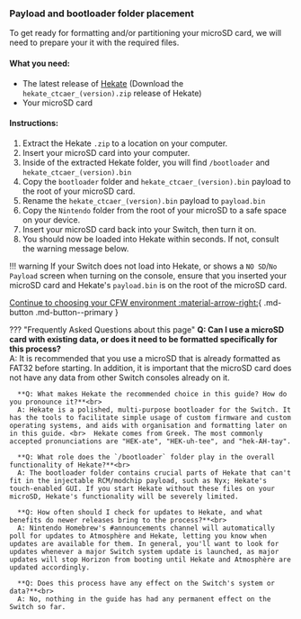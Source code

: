 ### **Payload and bootloader folder placement**

To get ready for formatting and/or partitioning your microSD card, we will need to prepare your it with the required files.

#### **What you need:**
- The latest release of <a href="https://github.com/CTCaer/Hekate/releases/" target="_blank">Hekate</a> (Download the `hekate_ctcaer_(version).zip` release of Hekate)
- Your microSD card


#### **Instructions:**

1. Extract the Hekate `.zip` to a location on your computer.
2. Insert your microSD card into your computer.
3. Inside of the extracted Hekate folder, you will find `/bootloader` and `hekate_ctcaer_(version).bin`
4. Copy the `bootloader` folder and `hekate_ctcaer_(version).bin` payload to the root of your microSD card.
5. Rename the `hekate_ctcaer_(version).bin` payload to `payload.bin`
6. Copy the `Nintendo` folder from the root of your microSD to a safe space on your device.
7. Insert your microSD card back into your Switch, then turn it on.
8. You should now be loaded into Hekate within seconds. If not, consult the warning message below.

!!! warning
    If your Switch does not load into Hekate, or shows a `NO SD`/`No Payload` screen when turning on the console, ensure that you inserted your microSD card and Hekate's `payload.bin` is on the root of the microSD card.


[Continue to choosing your CFW environment :material-arrow-right:](../all/cfw_environment.md){ .md-button .md-button--primary }

??? "Frequently Asked Questions about this page"
      **Q: Can I use a microSD card with existing data, or does it need to be formatted specifically for this process?** <br>
      A: It is recommended that you use a microSD that is already formatted as FAT32 before starting. In addition, it is important that the microSD card does not have any data from other Switch consoles already on it.

      **Q: What makes Hekate the recommended choice in this guide? How do you pronounce it?**<br>
      A: Hekate is a polished, multi-purpose bootloader for the Switch. It has the tools to facilitate simple usage of custom firmware and custom operating systems, and aids with organisation and formatting later on in this guide. <br>  Hekate comes from Greek. The most commonly accepted pronunciations are "HEK-ate", "HEK-uh-tee", and "hek-AH-tay". 

      **Q: What role does the `/bootloader` folder play in the overall functionality of Hekate?**<br>
      A: The bootloader folder contains crucial parts of Hekate that can't fit in the injectable RCM/modchip payload, such as Nyx; Hekate's touch-enabled GUI. If you start Hekate without these files on your microSD, Hekate's functionality will be severely limited.

      **Q: How often should I check for updates to Hekate, and what benefits do newer releases bring to the process?**<br>
      A: Nintendo Homebrew's #announcements channel will automatically poll for updates to Atmosphère and Hekate, letting you know when updates are available for them. In general, you'll want to look for updates whenever a major Switch system update is launched, as major updates will stop Horizon from booting until Hekate and Atmosphère are updated accordingly.

      **Q: Does this process have any effect on the Switch's system or data?**<br>
      A: No, nothing in the guide has had any permanent effect on the Switch so far.
